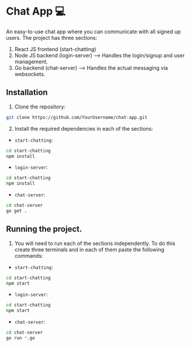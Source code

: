 # Chat App 💻

An easy-to-use chat app where you can communicate with all signed up users. The project has three sections:
1. React JS frontend (start-chatting)
2. Node JS backend (login-server) --> Handles the login/signup and user management.
3. Go backend (chat-server) --> Handles the actual messaging via websockets.

## Installation

1. Clone the repository:

```bash
git clone https://github.com/YourUsername/chat-app.git
```

2. Install the required dependencies in each of the sections:
- `start-chatting`:
```bash
cd start-chatting
npm install
```
- `login-server`:
```bash
cd start-chatting
npm install
```
- `chat-server`: 
```bash
cd chat-server
go get .
```

## Running the project. 
1. You will need to run each of the sections independently. To do this create three terminals and in each of them paste the following commands:
- `start-chatting`:
```bash
cd start-chatting
npm start
```
- `login-server`:
```bash
cd start-chatting
npm start
```
- `chat-server`: 
```bash
cd chat-server
go run *.go
```

